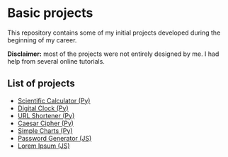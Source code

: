 # Basic projects

This repository contains some of my initial projects developed during the beginning of my career.

**Disclaimer:** most of the projects were not entirely designed by me. I had help from several online tutorials.

## List of projects

* [Scientific Calculator (Py)](https://github.com/math-reis/basic-projects/tree/main/scientific-calculator)
* [Digital Clock (Py)](https://github.com/math-reis/basic-projects/tree/main/digital-clock)
* [URL Shortener (Py)](https://github.com/math-reis/basic-projects/tree/main/URL-shortener)
* [Caesar Cipher (Py)](https://github.com/math-reis/basic-projects/tree/main/caesar-cipher)
* [Simple Charts (Py)](https://github.com/math-reis/basic-projects/tree/main/simple-charts)
* [Password Generator (JS)](https://github.com/math-reis/basic-projects/tree/main/password-generator)
* [Lorem Ipsum (JS)](https://github.com/math-reis/basic-projects/tree/main/lorem-ipsum)
